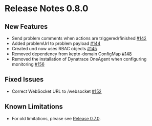 # Release Notes 0.8.0

## New Features

- Send problem comments when actions are triggered/finished [#142](https://github.com/keptn-contrib/dynatrace-service/pull/142)
- Added problemUrl to problem payload [#144](https://github.com/keptn-contrib/dynatrace-service/pull/144)
- Created und now uses RBAC objects [#145](https://github.com/keptn-contrib/dynatrace-service/pull/145)
- Removed dependency from keptn-domain ConfigMap [#148](https://github.com/keptn-contrib/dynatrace-service/pull/148)
- Removed the installation of Dynatrace OneAgent when configuring monitoring [#156](https://github.com/keptn-contrib/dynatrace-service/pull/156)

## Fixed Issues

- Correct WebSocket URL to /websocket [#152](https://github.com/keptn-contrib/dynatrace-service/pull/152)

## Known Limitations

- For old limitations, please see [Release 0.7.0](https://github.com/keptn-contrib/dynatrace-service/releases/tag/0.7.0).